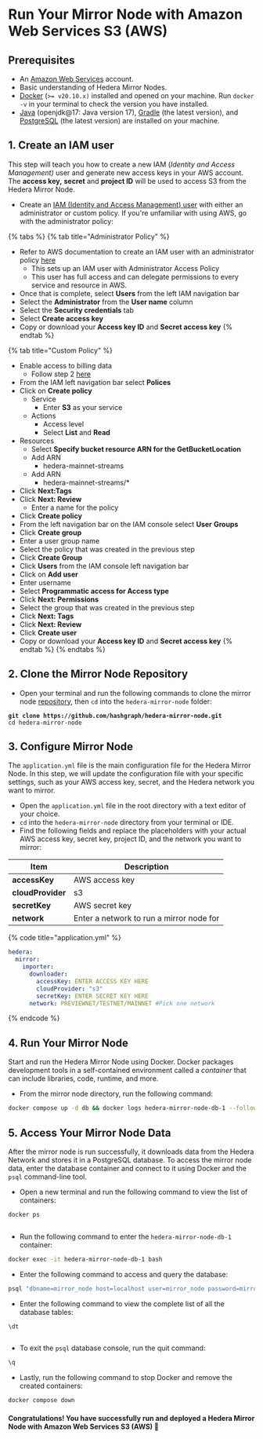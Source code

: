 # Run Your Mirror Node with Amazon Web Services S3 (AWS)

## Prerequisites

* An [Amazon Web Services](https://aws.amazon.com/free/?trk=ps\_a131L0000085DvcQAE\\\&trkCampaign=acq\_paid\_search\_brand\\\&sc\_channel=ps\\\&sc\_campaign=acquisition\_US\\\&sc\_publisher=google\\\&sc\_category=core\\\&sc\_country=US\\\&sc\_geo=NAMER\\\&sc\_outcome=acq\\\&sc\_detail=aws%20account\\\&sc\_content=Account\_e\\\&sc\_segment=432339156165\\\&sc\_medium=ACQ-P|PS-GO|Brand|Desktop|SU|AWS|Core|US|EN|Text\\\&s\_kwcid=AL!4422!3!432339156165!e!!g!!aws%20account\\\&ef\_id=Cj0KCQjw8IaGBhCHARIsAGIRRYrLfWc3ykRf\_hAUeVvf4nNEYvacHwk\_w1jAuSj6hQZ8\_muh0T5p3acaAkZDEALw\_wcB:G:s\\\&s\_kwcid=AL!4422!3!432339156165!e!!g!!aws%20account\\\&all-free-tier.sort-by=item.additionalFields.SortRank\\\&all-free-tier.sort-order=asc\\\&awsf.Free%20Tier%20Types=\*all\\\&awsf.Free%20Tier%20Categories=\*all) account.
* Basic understanding of Hedera Mirror Nodes.
* [Docker](https://www.docker.com/) (`>= v20.10.x)` installed and opened on your machine. Run `docker -v` in your terminal to check the version you have installed.
* [Java](https://www.java.com/en/) (openjdk@17: Java version 17), [Gradle](https://gradle.org/install/) (the latest version), and [PostgreSQL](https://www.postgresql.org/) (the latest version) are installed on your machine.

## 1. Create an IAM user

This step will teach you how to create a new IAM (_Identity and Access Management)_ user and generate new access keys in your AWS account. The **access key,** **secret** and **project ID** will be used to access S3 from the Hedera Mirror Node.

* Create an [IAM (Identity and Access Management) user](https://docs.aws.amazon.com/IAM/latest/UserGuide/getting-set-up.html#create-an-admin) with either an administrator or custom policy. If you're unfamiliar with using AWS, go with the administrator policy:

{% tabs %}
{% tab title="Administrator Policy" %}
* Refer to AWS documentation to create an IAM user with an administrator policy [here](https://docs.aws.amazon.com/IAM/latest/UserGuide/getting-started\_create-admin-group.html)
  * This sets up an IAM user with Administrator Access Policy
  * This user has full access and can delegate permissions to every service and resource in AWS.
* Once that is complete, select **Users** from the left IAM navigation bar
* Select the **Administrator** from the **User name** column
* Select the **Security credentials** tab
* Select **Create access key**
* Copy or download your **Access key ID** and **Secret access key**
{% endtab %}

{% tab title="Custom Policy" %}
* Enable access to billing data
  * Follow step 2 [here](https://docs.aws.amazon.com/IAM/latest/UserGuide/getting-started\_create-admin-group.html)
* From the IAM left navigation bar select **Polices**
* Click on **Create policy**
  * Service
    * Enter **S3** as your service
  * Actions
    * Access level
    * Select **List** and **Read**
* Resources
  * Select **Specify bucket resource ARN for the GetBucketLocation**
  * Add ARN
    * hedera-mainnet-streams
  * Add ARN
    * hedera-mainnet-streams/\*
* Click **Next:Tags**
* Click **Next: Review**
  * Enter a name for the policy
* Click **Create policy**
* From the left navigation bar on the IAM console select **User** **Groups**
* Click **Create group**
* Enter a user group name
* Select the policy that was created in the previous step
* Click **Create Group**
* Click **Users** from the IAM console left navigation bar
* Click on **Add user**
* Enter username
* Select **Programmatic access for Access type**
* Click **Next: Permissions**
* Select the group that was created in the previous step
* Click **Next: Tags**
* Click **Next: Review**
* Click **Create user**
* Copy or download your **Access key ID** and **Secret access key**
{% endtab %}
{% endtabs %}

## 2. Clone the Mirror Node Repository

* Open your terminal and run the following commands to clone the mirror node [repository](https://github.com/hashgraph/hedera-mirror-node), then `cd` into the `hedera-mirror-node` folder:

<pre class="language-bash"><code class="lang-bash"><strong>git clone https://github.com/hashgraph/hedera-mirror-node.git
</strong>cd hedera-mirror-node
</code></pre>

## 3. Configure Mirror Node

The `application.yml` file is the main configuration file for the Hedera Mirror Node. In this step, we will update the configuration file with your specific settings, such as your AWS access key, secret, and the Hedera network you want to mirror.

* Open the `application.yml` file in the root directory with a text editor of your choice.
* `cd` into the `hedera-mirror-node` directory from your terminal or IDE.
* Find the following fields and replace the placeholders with your actual AWS access key, secret key, project ID, and the network you want to mirror:

| Item              | Description                              |
| ----------------- | ---------------------------------------- |
| **accessKey**     | AWS access key                           |
| **cloudProvider** | s3                                       |
| **secretKey**     | AWS secret key                           |
| **network**       | Enter a network to run a mirror node for |

{% code title="application.yml" %}
```yaml
hedera:
  mirror:
    importer: 
      downloader:
        accessKey: ENTER ACCESS KEY HERE
        cloudProvider: "s3"
        secretKey: ENTER SECRET KEY HERE
      network: PREVIEWNET/TESTNET/MAINNET #Pick one network
```
{% endcode %}

## 4. Run Your Mirror Node

Start and run the Hedera Mirror Node using Docker. Docker packages development tools in a self-contained environment called a _container_ that can include libraries, code, runtime, and more.

* From the mirror node directory, run the following command:

```bash
docker compose up -d db && docker logs hedera-mirror-node-db-1 --follow
```

## 5. Access Your Mirror Node Data

After the mirror node is run successfully, it downloads data from the Hedera Network and stores it in a PostgreSQL database. To access the mirror node data, enter the database container and connect to it using Docker and the `psql` command-line tool.

* Open a new terminal and run the following command to view the list of containers:

```bash
docker ps
```

<figure><img src="../../../../.gitbook/assets/docker%20ps%20(1).png" alt=""><figcaption></figcaption></figure>

* Run the following command to enter the `hedera-mirror-node-db-1` container:

```bash
docker exec -it hedera-mirror-node-db-1 bash
```

* Enter the following command to access and query the database:

```bash
psql "dbname=mirror_node host=localhost user=mirror_node password=mirror_node_pass port=5432"
```

* Enter the following command to view the complete list of all the database tables:

```bash
\dt
```

<figure><img src="../../../../.gitbook/assets/list%20of%20relations%20s3%20mirror.png" alt=""><figcaption></figcaption></figure>

* To exit the `psql` database console, run the quit command:

```bash
\q
```

* Lastly, run the following command to stop Docker and remove the created containers:

```bash
docker compose down
```

#### Congratulations! You have successfully run and deployed a Hedera Mirror Node with Amazon Web Services S3 (AWS) 🚀
